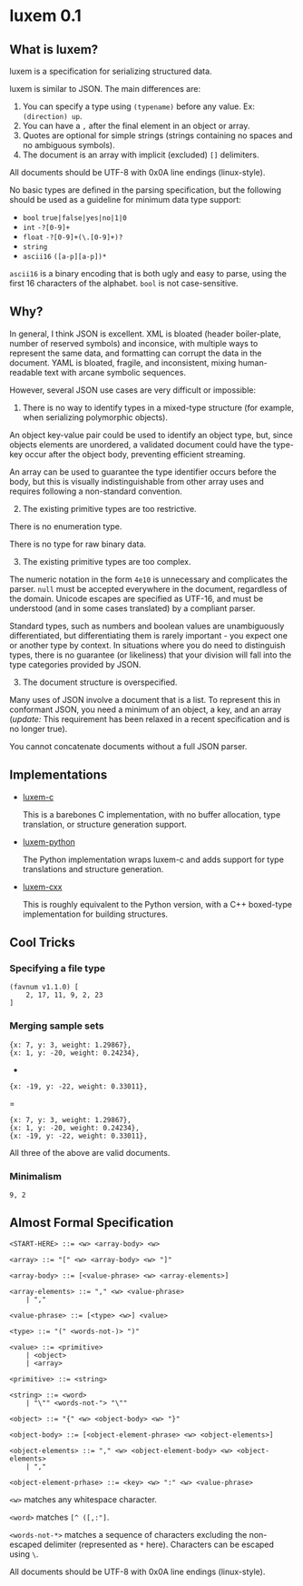 # luxem 0.1

## What is luxem?

luxem is a specification for serializing structured data.  

luxem is similar to JSON.  The main differences are:

1. You can specify a type using `(typename)` before any value. Ex: `(direction) up`.
2. You can have a `,` after the final element in an object or array.
3. Quotes are optional for simple strings (strings containing no spaces and no ambiguous symbols).
4. The document is an array with implicit (excluded) `[]` delimiters.

All documents should be UTF-8 with 0x0A line endings (linux-style).

No basic types are defined in the parsing specification, but the following should be used as a guideline for minimum data type support:

* `bool` `true|false|yes|no|1|0`
* `int` `-?[0-9]+`
* `float` `-?[0-9]+(\.[0-9]+)?`
* `string`
* `ascii16` `([a-p][a-p])*`

`ascii16` is a binary encoding that is both ugly and easy to parse, using the first 16 characters of the alphabet.  `bool` is not case-sensitive.

## Why?

In general, I think JSON is excellent.  XML is bloated (header boiler-plate, number of reserved symbols) and inconsice, with multiple ways to represent the same data, and formatting can corrupt the data in the document.  YAML is bloated, fragile, and inconsistent, mixing human-readable text with arcane symbolic sequences.

However, several JSON use cases are very difficult or impossible:

1. There is no way to identify types in a mixed-type structure (for example, when serializing polymorphic objects).  

  An object key-value pair could be used to identify an object type, but, since objects elements are unordered, a validated document could have the type-key occur after the object body, preventing efficient streaming.

  An array can be used to guarantee the type identifier occurs before the body, but this is visually indistinguishable from other array uses and requires following a non-standard convention.

2. The existing primitive types are too restrictive. 

  There is no enumeration type.

  There is no type for raw binary data.

3. The existing primitive types are too complex.

  The numeric notation in the form `4e10` is unnecessary and complicates the parser.  `null` must be accepted everywhere in the document, regardless of the domain.  Unicode escapes are specified as UTF-16, and must be understood (and in some cases translated) by a compliant parser.

  Standard types, such as numbers and boolean values are unambiguously differentiated, but differentiating them is rarely important - you expect one or another type by context.  In situations where you do need to distinguish types, there is no guarantee (or likeliness) that your division will fall into the type categories provided by JSON.

3. The document structure is overspecified.

  Many uses of JSON involve a document that is a list.  To represent this in conformant JSON, you need a minimum of an object, a key, and an array (*update:* This requirement has been relaxed in a recent specification and is no longer true).  

  You cannot concatenate documents without a full JSON parser.

## Implementations

- [luxem-c](https://github.com/Rendaw/luxem-c)

  This is a barebones C implementation, with no buffer allocation, type translation, or structure generation support.

- [luxem-python](https://github.com/Rendaw/luxem-python)

  The Python implementation wraps luxem-c and adds support for type translations and structure generation.

- [luxem-cxx](https://github.com/Rendaw/luxem-cxx)

  This is roughly equivalent to the Python version, with a C++ boxed-type implementation for building structures.

## Cool Tricks

### Specifying a file type

```luxem
(favnum v1.1.0) [
	2, 17, 11, 9, 2, 23
]
```

### Merging sample sets

```luxem
{x: 7, y: 3, weight: 1.29867},
{x: 1, y: -20, weight: 0.24234},
```

+

```luxem
{x: -19, y: -22, weight: 0.33011},
```

 =

```luxem
{x: 7, y: 3, weight: 1.29867},
{x: 1, y: -20, weight: 0.24234},
{x: -19, y: -22, weight: 0.33011},
```

All three of the above are valid documents.

### Minimalism

```luxem
9, 2
```

## Almost Formal Specification
```
<START-HERE> ::= <w> <array-body> <w>

<array> ::= "[" <w> <array-body> <w> "]"

<array-body> ::= [<value-phrase> <w> <array-elements>]

<array-elements> ::= "," <w> <value-phrase>
	| ","

<value-phrase> ::= [<type> <w>] <value>

<type> ::= "(" <words-not-)> ")"

<value> ::= <primitive>
	| <object>
	| <array>

<primitive> ::= <string>

<string> ::= <word>
	| "\"" <words-not-"> "\""

<object> ::= "{" <w> <object-body> <w> "}"

<object-body> ::= [<object-element-phrase> <w> <object-elements>]

<object-elements> ::= "," <w> <object-element-body> <w> <object-elements>
	| ","

<object-element-prhase> ::= <key> <w> ":" <w> <value-phrase>

```
`<w>` matches any whitespace character.

`<word>` matches `[^ ([,:"]`.

`<words-not-*>` matches a sequence of characters excluding the non-escaped delimiter (represented as `*` here).  Characters can be escaped using `\`.

All documents should be UTF-8 with 0x0A line endings (linux-style).

